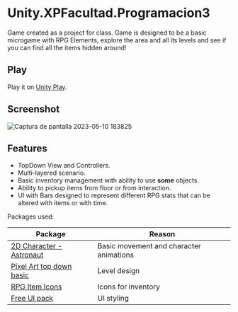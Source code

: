 # Unity.XPFacultad.Programacion3

Game created as a project for class.
Game is designed to be a basic microgame with RPG Elements, explore the area and all its levels and see if you can find all the items hidden around!

## Play
Play it on [Unity Play](https://play.unity.com/mg/other/rpg-programming-exercise).

## Screenshot

![Captura de pantalla 2023-05-10 183825](https://github.com/albertoha94/Unity.XPFacultad.Programacion3/assets/14353851/c1df0487-97c2-4b68-abe0-f9b6a23afa2d)

## Features

* TopDown View and Controllers.
* Multi-layered scenario.
* Basic inventory management with ability to use **some** objects.
* Ability to pickup items from floor or from interaction.
* UI with Bars designed to represent different RPG stats that can be altered with items or with time.

Packages used:

Package | Reason 
--- | --- 
[2D Character - Astronaut](https://assetstore.unity.com/packages/2d/characters/2d-character-astronaut-182650) | Basic movement and character animations
[Pixel Art top down basic](https://assetstore.unity.com/packages/2d/environments/pixel-art-top-down-basic-187605) | Level design
[RPG Item Icons](https://assetstore.unity.com/packages/2d/gui/icons/rpg-item-icons-240226) | Icons for inventory
[Free UI pack](https://assetstore.unity.com/packages/2d/gui/icons/free-ui-pack-170878) | UI styling
